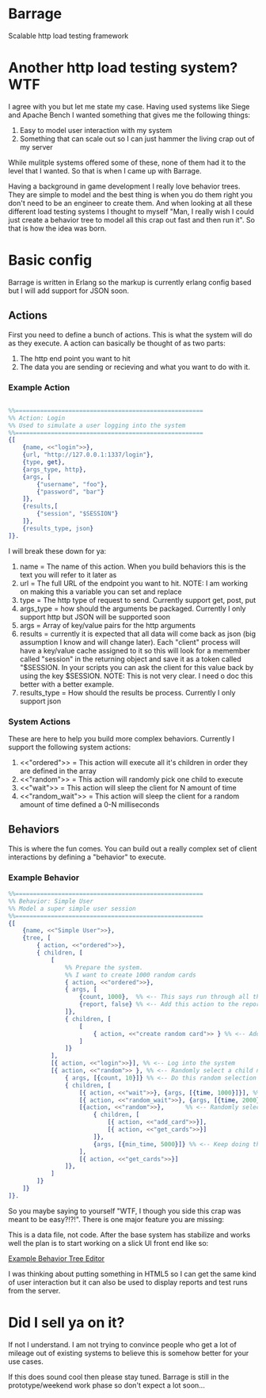 Barrage
=======

Scalable http load testing framework

# Another http load testing system?  WTF

I agree with you but let me state my case.  Having used systems like Siege and Apache Bench I wanted something that gives me the following things:

1. Easy to model user interaction with my system
2. Something that can scale out so I can just hammer the living crap out of my server

While mulitple systems offered some of these, none of them had it to the level that I wanted.  So that is when I came up with Barrage.  

Having a background in game development I really love behavior trees.  They are simple to model and the best thing is when you do them right you don't need to be an engineer to create them.  And when looking at all these different load testing systems I thought to myself "Man, I really wish I could just create a behavior tree to model all this crap out fast and then run it".  So that is how the idea was born.

# Basic config

Barrage is written in Erlang so the markup is currently erlang config based but I will add support for JSON soon.

## Actions

First you need to define a bunch of actions.  This is what the system will do as they execute.  A action can basically be thought of as two parts:

1. The http end point you want to hit
2. The data you are sending or recieving and what you want to do with it.

### Example Action

```erlang

%%=====================================================
%% Action: Login
%% Used to simulate a user logging into the system
%%=====================================================
{[
    {name, <<"login">>},
    {url, "http://127.0.0.1:1337/login"},
    {type, get},
    {args_type, http},
    {args, [
        {"username", "foo"},
        {"password", "bar"}
    ]},
    {results,[ 
        {"session", "$SESSION"}
    ]},
    {results_type, json}
]}.
```
I will break these down for ya:

1. name = The name of this action.  When you build behaviors this is the text you will refer to it later as
2. url = The full URL of the endpoint you want to hit.  NOTE:  I am working on making this a variable you can set and replace
3. type = The http type of request to send.  Currently support get, post, put
4. args_type = how should the arguments be packaged.  Currently I only support http but JSON will be supported soon
5. args = Array of key/value pairs for the http arguments
6. results = currently it is expected that all data will come back as json (big assumption I know and will change later).  Each "client" process will have a key/value cache assigned to it so this will look for a memember called "session" in the returning object and save it as a token called "$SESSION.  In your scripts you can ask the client for this value back by using the key $SESSION.  NOTE:  This is not very clear.  I need o doc this better with a better example.
7. results_type = How should the results be process.  Currently I only support json

### System Actions

These are here to help you build more complex behaviors.  Currently I support the following system actions:

1. <<"ordered">> = This action will execute all it's children in order they are defined in the array
2. <<"random">> = This action will randomly pick one child to execute
3. <<"wait">> = This action will sleep the client for N amount of time
4. <<"random_wait">> = This action will sleep the client for a random amount of time defined a 0-N milliseconds

## Behaviors

This is where the fun comes.  You can build out a really complex set of client interactions by defining a "behavior" to execute.

### Example Behavior

```erlang
%%=====================================================
%% Behavior: Simple User 
%% Model a super simple user session
%%=====================================================
{[
    {name, <<"Simple User">>},
    {tree, [
        { action, <<"ordered">>},
        { children, [
            [
                %% Prepare the system.
                %% I want to create 1000 random cards
                { action, <<"ordered">>},
                { args, [
                    {count, 1000},  %% <-- This says run through all the children nodes 1000 times
                    {report, false} %% <-- Add this action to the report generated by the load test.  Default is true 
                ]},
                { children, [
                    [
                        { action, <<"create random card">> } %% <-- Adds a random card to the database
                    ]
                ]}
            ],
            [{ action, <<"login">>}], %% <-- Log into the system
            [{ action, <<"random">> }, %% <-- Randomly select a child node to execute
                { args, [{count, 10}]} %% <-- Do this random selection 10 times
                { children, [
                    [{ action, <<"wait">>}, {args, [{time, 1000}]}], %% <-- Make this child wait 1 second
                    [{ action, <<"random_wait">>}, {args, [{time, 2000}]}], %% <-- Make this child wait 0 - 2 seconds
                    [{action, <<"random">>},      %% <-- Randomly select one of the following actions
                        { children, [
                            [{ action, <<"add_card">>}],
                            [{ action, <<"get_cards">>}]
                        ]},
                        {args, [{min_time, 5000}]} %% <-- Keep doing this random select for up to 5 seconds
                    ],
                    [{ action, <<"get_cards">>}]
                ]},
            ]
        ]}
    ]}
]}.
```
So you maybe saying to yourself "WTF, I though you side this crap was meant to be easy?!?!".  There is one major feature you are missing:

This is a data file, not code.  After the base system has stabilize and works well the plan is to start working on a slick UI front end like so:

[Example Behavior Tree Editor](http://brainiac.codeplex.com/)


I was thinking about putting something in HTML5 so I can get the same kind of user interaction but it can also be used to display reports and test runs from the server.

# Did I sell ya on it?

If not I understand. I am not trying to convince people who get a lot of mileage out of existing systems to believe this is somehow better for your use cases.

If this does sound cool then please stay tuned.  Barrage is still in the prototype/weekend work phase so don't expect a lot soon...

